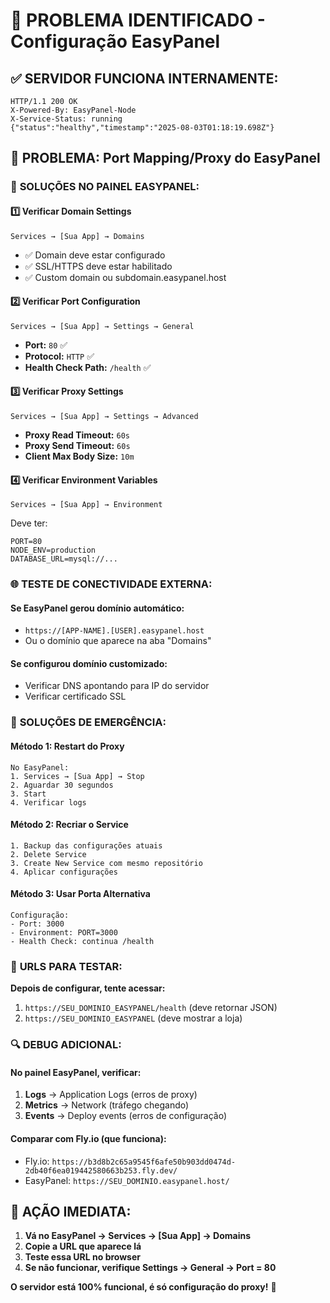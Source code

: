 # 🎯 PROBLEMA IDENTIFICADO - Configuração EasyPanel

## ✅ **SERVIDOR FUNCIONA INTERNAMENTE:**

```
HTTP/1.1 200 OK
X-Powered-By: EasyPanel-Node
X-Service-Status: running
{"status":"healthy","timestamp":"2025-08-03T01:18:19.698Z"}
```

## 🚨 **PROBLEMA:** Port Mapping/Proxy do EasyPanel

### 🔧 **SOLUÇÕES NO PAINEL EASYPANEL:**

#### 1️⃣ **Verificar Domain Settings**

```
Services → [Sua App] → Domains
```

- ✅ Domain deve estar configurado
- ✅ SSL/HTTPS deve estar habilitado
- ✅ Custom domain ou subdomain.easypanel.host

#### 2️⃣ **Verificar Port Configuration**

```
Services → [Sua App] → Settings → General
```

- **Port:** `80` ✅
- **Protocol:** `HTTP` ✅
- **Health Check Path:** `/health` ✅

#### 3️⃣ **Verificar Proxy Settings**

```
Services → [Sua App] → Settings → Advanced
```

- **Proxy Read Timeout:** `60s`
- **Proxy Send Timeout:** `60s`
- **Client Max Body Size:** `10m`

#### 4️⃣ **Verificar Environment Variables**

```
Services → [Sua App] → Environment
```

Deve ter:

```
PORT=80
NODE_ENV=production
DATABASE_URL=mysql://...
```

### 🌐 **TESTE DE CONECTIVIDADE EXTERNA:**

#### **Se EasyPanel gerou domínio automático:**

- `https://[APP-NAME].[USER].easypanel.host`
- Ou o domínio que aparece na aba "Domains"

#### **Se configurou domínio customizado:**

- Verificar DNS apontando para IP do servidor
- Verificar certificado SSL

### 🚀 **SOLUÇÕES DE EMERGÊNCIA:**

#### **Método 1: Restart do Proxy**

```
No EasyPanel:
1. Services → [Sua App] → Stop
2. Aguardar 30 segundos
3. Start
4. Verificar logs
```

#### **Método 2: Recriar o Service**

```
1. Backup das configurações atuais
2. Delete Service
3. Create New Service com mesmo repositório
4. Aplicar configurações
```

#### **Método 3: Usar Porta Alternativa**

```
Configuração:
- Port: 3000
- Environment: PORT=3000
- Health Check: continua /health
```

### 📱 **URLS PARA TESTAR:**

**Depois de configurar, tente acessar:**

1. `https://SEU_DOMINIO_EASYPANEL/health` (deve retornar JSON)
2. `https://SEU_DOMINIO_EASYPANEL` (deve mostrar a loja)

### 🔍 **DEBUG ADICIONAL:**

#### **No painel EasyPanel, verificar:**

1. **Logs** → Application Logs (erros de proxy)
2. **Metrics** → Network (tráfego chegando)
3. **Events** → Deploy events (erros de configuração)

#### **Comparar com Fly.io (que funciona):**

- Fly.io: `https://b3d8b2c65a9545f6afe50b903dd0474d-2db40f6ea019442580663b253.fly.dev/`
- EasyPanel: `https://SEU_DOMINIO.easypanel.host/`

## 🎯 **AÇÃO IMEDIATA:**

1. **Vá no EasyPanel → Services → [Sua App] → Domains**
2. **Copie a URL que aparece lá**
3. **Teste essa URL no browser**
4. **Se não funcionar, verifique Settings → General → Port = 80**

**O servidor está 100% funcional, é só configuração do proxy!** 🚀

